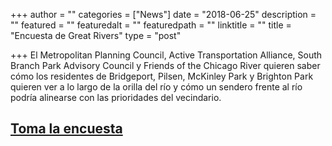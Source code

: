 +++
author = ""
categories = ["News"]
date = "2018-06-25"
description = ""
featured = ""
featuredalt = ""
featuredpath = ""
linktitle = ""
title = "Encuesta de Great Rivers"
type = "post"

+++
El Metropolitan Planning Council, Active Transportation Alliance, South Branch Park Advisory Council y Friends of the Chicago River quieren saber cómo los residentes de Bridgeport, Pilsen, McKinley Park y Brighton Park quieren ver a lo largo de la orilla del río y cómo un sendero frente al río podría alinearse con las prioridades del vecindario.

## [Toma la encuesta](https://www.surveymonkey.com/r/RiversMPDC) 